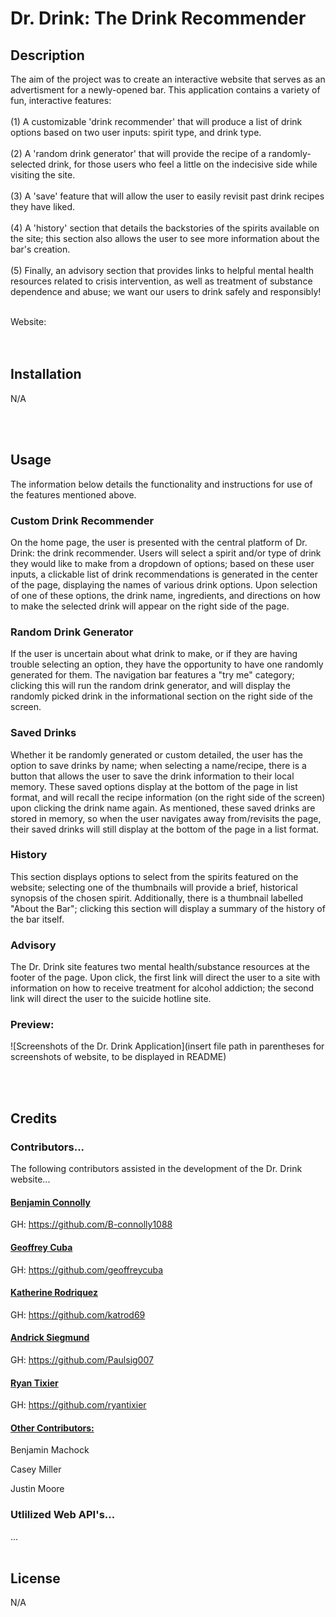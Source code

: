 # Dr. Drink: The Drink Recommender

## Description

The aim of the project was to create an interactive website that serves as an advertisment for a newly-opened bar. This application contains a variety of fun, interactive features:
<br>
</br>
(1) A customizable 'drink recommender' that will produce a list of drink options based on two user inputs: spirit type, and drink type.
</br>
<br>
(2) A 'random drink generator' that will provide the recipe of a randomly-selected drink, for those users who feel a little on the indecisive side while visiting the site.
</br>
<br>
(3) A 'save' feature that will allow the user to easily revisit past drink recipes they have liked.
</br>
<br>
(4) A 'history' section that details the backstories of the spirits available on the site; this section also allows the user to see more information about the bar's creation.
</br>
<br>
(5) Finally, an advisory section that provides links to helpful mental health resources related to crisis intervention, as well as treatment of substance dependence and abuse; we want our users to drink safely and responsibly!
</br>

<br>
Website: <Insert website link here>
</br>
<br>
</br>

## Installation

N/A

<br>
</br>

## Usage

The information below details the functionality and instructions for use of the features mentioned above.

### Custom Drink Recommender

On the home page, the user is presented with the central platform of Dr. Drink: the drink recommender. Users will select a spirit and/or type of drink they would like to make from a dropdown of options; based on these user inputs, a clickable list of drink recommendations is generated in the center of the page, displaying the names of various drink options. Upon selection of one of these options, the drink name, ingredients, and directions on how to make the selected drink will appear on the right side of the page.

### Random Drink Generator

If the user is uncertain about what drink to make, or if they are having trouble selecting an option, they have the opportunity to have one randomly generated for them. The navigation bar features a "try me" category; clicking this will run the random drink generator, and will display the randomly picked drink in the informational section on the right side of the screen.

### Saved Drinks

Whether it be randomly generated or custom detailed, the user has the option to save drinks by name; when selecting a name/recipe, there is a button that allows the user to save the drink information to their local memory. These saved options display at the bottom of the page in list format, and will recall the recipe information (on the right side of the screen) upon clicking the drink name again. As mentioned, these saved drinks are stored in memory, so when the user navigates away from/revisits the page, their saved drinks will still display at the bottom of the page in a list format.

### History

This section displays options to select from the spirits featured on the website; selecting one of the thumbnails will provide a brief, historical synopsis of the chosen spirit. Additionally, there is a thumbnail labelled "About the Bar"; clicking this section will display a summary of the history of the bar itself.

### Advisory

The Dr. Drink site features two mental health/substance resources at the footer of the page. Upon click, the first link will direct the user to a site with information on how to receive treatment for alcohol addiction; the second link will direct the user to the suicide hotline site.

### Preview:

![Screenshots of the Dr. Drink Application](insert file path in parentheses for screenshots of website, to be displayed in README)

<br>
</br>

## Credits

### Contributors...

The following contributors assisted in the development of the Dr. Drink website...

#### <u>Benjamin Connolly</u>

GH: https://github.com/B-connolly1088

#### <u>Geoffrey Cuba</u>

GH: https://github.com/geoffreycuba

#### <u>Katherine Rodriquez</u>

GH: https://github.com/katrod69

#### <u>Andrick Siegmund</u>

GH: https://github.com/Paulsig007

#### <u>Ryan Tixier</u>

GH: https://github.com/ryantixier

#### <u>Other Contributors:</u>

Benjamin Machock

Casey Miller

Justin Moore

### Utlilized Web API's...

...
<br>
</br>

## License

N/A

